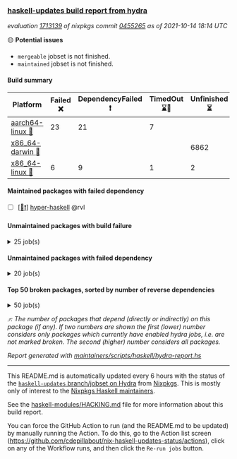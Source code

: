 ### [haskell-updates build report from hydra](https://hydra.nixos.org/jobset/nixpkgs/haskell-updates)
*evaluation [1713139](https://hydra.nixos.org/eval/1713139) of nixpkgs commit [0455265](https://github.com/NixOS/nixpkgs/commits/0455265d8c1a8c90099f370fc6d1a031a99eca4a) as of 2021-10-14 18:14 UTC*

:yellow_circle: **Potential issues**
  * `mergeable` jobset is not finished.
  * `maintained` jobset is not finished.

#### Build summary

 | Platform | Failed :x: | DependencyFailed :heavy_exclamation_mark: | TimedOut :hourglass::no_entry_sign: | Unfinished :hourglass_flowing_sand: | Success :heavy_check_mark: | 
 | --- | --- | --- | --- | --- | --- | 
 | [aarch64-linux :iphone:](https://hydra.nixos.org/eval/1713139?filter=.aarch64-linux) | 23 | 21 | 7 |  | 6858 | 
 | [x86_64-darwin :apple:](https://hydra.nixos.org/eval/1713139?filter=.x86_64-darwin) |  |  |  | 6862 |  | 
 | [x86_64-linux :penguin:](https://hydra.nixos.org/eval/1713139?filter=.x86_64-linux) | 6 | 9 | 1 | 2 | 6936 | 
#### Maintained packages with failed dependency
- [ ] [[:penguin::heavy_exclamation_mark:]](https://hydra.nixos.org/build/155770344) [hyper-haskell](https://hydra.nixos.org/eval/1713139?filter=hyper-haskell) @rvl
#### Unmaintained packages with build failure
<details><summary>25 job(s) </summary>

- [ ] [[:iphone::x:]](https://hydra.nixos.org/build/155232856) [[:apple::hourglass_flowing_sand:]](https://hydra.nixos.org/build/155721016) [[:penguin::heavy_check_mark:]](https://hydra.nixos.org/build/155243853) [haskellPackages.libBF](https://hydra.nixos.org/eval/1713139?filter=haskellPackages.libBF)  :arrow_heading_up: 4 | 20
- [ ] [[:iphone::x:]](https://hydra.nixos.org/build/155593976) [[:apple::hourglass_flowing_sand:]](https://hydra.nixos.org/build/155722014) [[:penguin::heavy_check_mark:]](https://hydra.nixos.org/build/155594865) [haskellPackages.ptr-poker](https://hydra.nixos.org/eval/1713139?filter=haskellPackages.ptr-poker)  :arrow_heading_up: 3 | 4
- [ ] [[:iphone::x:]](https://hydra.nixos.org/build/155757148) [[:apple::hourglass_flowing_sand:]](https://hydra.nixos.org/build/155758262) [[:penguin::x:]](https://hydra.nixos.org/build/155758291) [haskellPackages.short-vec](https://hydra.nixos.org/eval/1713139?filter=haskellPackages.short-vec)  :arrow_heading_up: 3 | 3
- [ ] [[:iphone::x:]](https://hydra.nixos.org/build/155759077) [[:apple::hourglass_flowing_sand:]](https://hydra.nixos.org/build/155758302) [[:penguin::x:]](https://hydra.nixos.org/build/155757417) [haskellPackages.github](https://hydra.nixos.org/eval/1713139?filter=haskellPackages.github)  :arrow_heading_up: 2 | 8
- [ ] [[:iphone::x:]](https://hydra.nixos.org/build/155594340) [[:apple::hourglass_flowing_sand:]](https://hydra.nixos.org/build/155722138) [[:penguin::heavy_check_mark:]](https://hydra.nixos.org/build/155597794) [haskellPackages.factory](https://hydra.nixos.org/eval/1713139?filter=haskellPackages.factory)  :arrow_heading_up: 2 | 4
- [ ] [[:iphone::x:]](https://hydra.nixos.org/build/155744091) [[:apple::hourglass_flowing_sand:]](https://hydra.nixos.org/build/155744085) [[:penguin::heavy_check_mark:]](https://hydra.nixos.org/build/155744086) [haskellPackages.quic](https://hydra.nixos.org/eval/1713139?filter=haskellPackages.quic)  :arrow_heading_up: 2 | 2
- [ ] [[:iphone::x:]](https://hydra.nixos.org/build/155598410) [[:apple::hourglass_flowing_sand:]](https://hydra.nixos.org/build/155723430) [[:penguin::heavy_check_mark:]](https://hydra.nixos.org/build/155596024) [haskellPackages.OrderedBits](https://hydra.nixos.org/eval/1713139?filter=haskellPackages.OrderedBits)  :arrow_heading_up: 1 | 36
- [ ] [[:iphone::x:]](https://hydra.nixos.org/build/155601408) [[:apple::hourglass_flowing_sand:]](https://hydra.nixos.org/build/155720995) [[:penguin::heavy_check_mark:]](https://hydra.nixos.org/build/155594896) [haskellPackages.type-natural](https://hydra.nixos.org/eval/1713139?filter=haskellPackages.type-natural)  :arrow_heading_up: 1 | 4
- [ ] [[:iphone::x:]](https://hydra.nixos.org/build/155241261) [[:apple::hourglass_flowing_sand:]](https://hydra.nixos.org/build/155726085) [[:penguin::heavy_check_mark:]](https://hydra.nixos.org/build/155238846) [haskellPackages.long-double](https://hydra.nixos.org/eval/1713139?filter=haskellPackages.long-double)  :arrow_heading_up: 1 | 2
- [ ] [[:iphone::x:]](https://hydra.nixos.org/build/155248867) [[:apple::hourglass_flowing_sand:]](https://hydra.nixos.org/build/155720190) [[:penguin::heavy_check_mark:]](https://hydra.nixos.org/build/155230089) [haskellPackages.easytensor](https://hydra.nixos.org/eval/1713139?filter=haskellPackages.easytensor)  :arrow_heading_up: 1 | 1
- [ ] [[:iphone::heavy_check_mark:]](https://hydra.nixos.org/build/155757226) [[:apple::hourglass_flowing_sand:]](https://hydra.nixos.org/build/155757578) [[:penguin::x:]](https://hydra.nixos.org/build/155757529) [haskellPackages.hls-haddock-comments-plugin](https://hydra.nixos.org/eval/1713139?filter=haskellPackages.hls-haddock-comments-plugin)  :arrow_heading_up: 1 | 1
- [ ] [[:iphone::x:]](https://hydra.nixos.org/build/155231800) [[:apple::hourglass_flowing_sand:]](https://hydra.nixos.org/build/155720090) [[:penguin::heavy_check_mark:]](https://hydra.nixos.org/build/155246060) [haskellPackages.nlopt-haskell](https://hydra.nixos.org/eval/1713139?filter=haskellPackages.nlopt-haskell)  :arrow_heading_up: 1 | 1
- [ ] [[:iphone::x:]](https://hydra.nixos.org/build/155229836) [[:apple::hourglass_flowing_sand:]](https://hydra.nixos.org/build/155724945) [[:penguin::heavy_check_mark:]](https://hydra.nixos.org/build/155238806) [haskellPackages.unicode-properties](https://hydra.nixos.org/eval/1713139?filter=haskellPackages.unicode-properties)  :arrow_heading_up: 1 | 1
- [ ] [[:iphone::x:]](https://hydra.nixos.org/build/155599699) [[:apple::hourglass_flowing_sand:]](https://hydra.nixos.org/build/155723317) [[:penguin::heavy_check_mark:]](https://hydra.nixos.org/build/155600026) [haskellPackages.accelerate-llvm](https://hydra.nixos.org/eval/1713139?filter=haskellPackages.accelerate-llvm)  :arrow_heading_up: 0 | 8
- [ ] [[:iphone::x:]](https://hydra.nixos.org/build/155770432) [[:apple::hourglass_flowing_sand:]](https://hydra.nixos.org/build/155770473) [[:penguin::x:]](https://hydra.nixos.org/build/155770732) [haskellPackages.svgcairo](https://hydra.nixos.org/eval/1713139?filter=haskellPackages.svgcairo)  :arrow_heading_up: 0 | 8
- [ ] [[:iphone::x:]](https://hydra.nixos.org/build/155230769) [[:apple::hourglass_flowing_sand:]](https://hydra.nixos.org/build/155721834) [[:penguin::heavy_check_mark:]](https://hydra.nixos.org/build/155235567) [haskellPackages.freetype2](https://hydra.nixos.org/eval/1713139?filter=haskellPackages.freetype2)  :arrow_heading_up: 0 | 7
- [ ] [[:iphone::x:]](https://hydra.nixos.org/build/155598704) [[:apple::hourglass_flowing_sand:]](https://hydra.nixos.org/build/155724900) [[:penguin::heavy_check_mark:]](https://hydra.nixos.org/build/155600475) [haskellPackages.cdar-mBound](https://hydra.nixos.org/eval/1713139?filter=haskellPackages.cdar-mBound)  :arrow_heading_up: 0 | 2
- [ ] [[:iphone::x:]](https://hydra.nixos.org/build/155233986) [[:apple::hourglass_flowing_sand:]](https://hydra.nixos.org/build/155719926) [[:penguin::heavy_check_mark:]](https://hydra.nixos.org/build/155240530) [haskellPackages.picosat](https://hydra.nixos.org/eval/1713139?filter=haskellPackages.picosat)  :arrow_heading_up: 0 | 1
- [ ] [[:iphone::x:]](https://hydra.nixos.org/build/155232607) [[:apple::hourglass_flowing_sand:]](https://hydra.nixos.org/build/155720246) [[:penguin::heavy_check_mark:]](https://hydra.nixos.org/build/155242641) [haskellPackages.HsASA](https://hydra.nixos.org/eval/1713139?filter=haskellPackages.HsASA) 
- [ ] [[:iphone::x:]](https://hydra.nixos.org/build/155770580) [[:apple::hourglass_flowing_sand:]](https://hydra.nixos.org/build/155758550) [[:penguin::x:]](https://hydra.nixos.org/build/155771066) [haskellPackages.esqueleto-pgcrypto](https://hydra.nixos.org/eval/1713139?filter=haskellPackages.esqueleto-pgcrypto) 
- [ ] [[:iphone::x:]](https://hydra.nixos.org/build/155771016) [[:penguin::heavy_check_mark:]](https://hydra.nixos.org/build/155770604) [haskellPackages.gnome-keyring](https://hydra.nixos.org/eval/1713139?filter=haskellPackages.gnome-keyring) 
- [ ] [[:iphone::x:]](https://hydra.nixos.org/build/155593128) [[:apple::hourglass_flowing_sand:]](https://hydra.nixos.org/build/155725304) [[:penguin::heavy_check_mark:]](https://hydra.nixos.org/build/155593579) [haskellPackages.hq](https://hydra.nixos.org/eval/1713139?filter=haskellPackages.hq) 
- [ ] [[:iphone::x:]](https://hydra.nixos.org/build/155241477) [[:apple::hourglass_flowing_sand:]](https://hydra.nixos.org/build/155725915) [[:penguin::heavy_check_mark:]](https://hydra.nixos.org/build/155247469) [haskellPackages.poker](https://hydra.nixos.org/eval/1713139?filter=haskellPackages.poker) 
- [ ] [[:iphone::heavy_exclamation_mark:]](https://hydra.nixos.org/build/155757663) [[:apple::hourglass_flowing_sand:]](https://hydra.nixos.org/build/155757352) [[:penguin::x:]](https://hydra.nixos.org/build/155757583) [haskellPackages.warp-quic](https://hydra.nixos.org/eval/1713139?filter=haskellPackages.warp-quic) 
- [ ] [[:iphone::x:]](https://hydra.nixos.org/build/155238689) [[:apple::hourglass_flowing_sand:]](https://hydra.nixos.org/build/155724075) [[:penguin::heavy_check_mark:]](https://hydra.nixos.org/build/155241833) [haskellPackages.wiringPi](https://hydra.nixos.org/eval/1713139?filter=haskellPackages.wiringPi) 
</details>

#### Unmaintained packages with failed dependency
<details><summary>20 job(s) </summary>

- [ ] [[:iphone::heavy_exclamation_mark:]](https://hydra.nixos.org/build/155593967) [[:apple::hourglass_flowing_sand:]](https://hydra.nixos.org/build/155719302) [[:penguin::heavy_check_mark:]](https://hydra.nixos.org/build/155597330) [haskellPackages.jsonifier](https://hydra.nixos.org/eval/1713139?filter=haskellPackages.jsonifier)  :arrow_heading_up: 2 | 2
- [ ] [[:iphone::heavy_exclamation_mark:]](https://hydra.nixos.org/build/155929057) [[:apple::hourglass_flowing_sand:]](https://hydra.nixos.org/build/155929053) [[:penguin::heavy_exclamation_mark:]](https://hydra.nixos.org/build/155929089) [haskellPackages.hbro](https://hydra.nixos.org/eval/1713139?filter=haskellPackages.hbro)  :arrow_heading_up: 1 | 1
- [ ] [[:iphone::heavy_exclamation_mark:]](https://hydra.nixos.org/build/155758249) [[:apple::hourglass_flowing_sand:]](https://hydra.nixos.org/build/155758682) [[:penguin::heavy_check_mark:]](https://hydra.nixos.org/build/155758419) [haskellPackages.http3](https://hydra.nixos.org/eval/1713139?filter=haskellPackages.http3)  :arrow_heading_up: 1 | 1
- [ ] [[:iphone::heavy_exclamation_mark:]](https://hydra.nixos.org/build/155757334) [[:apple::hourglass_flowing_sand:]](https://hydra.nixos.org/build/155756946) [[:penguin::heavy_check_mark:]](https://hydra.nixos.org/build/155758922) [haskellPackages.opentelemetry-extra](https://hydra.nixos.org/eval/1713139?filter=haskellPackages.opentelemetry-extra)  :arrow_heading_up: 1 | 1
- [ ] [[:iphone::heavy_exclamation_mark:]](https://hydra.nixos.org/build/155756904) [[:apple::hourglass_flowing_sand:]](https://hydra.nixos.org/build/155758695) [[:penguin::heavy_exclamation_mark:]](https://hydra.nixos.org/build/155757678) [haskellPackages.short-vec-lens](https://hydra.nixos.org/eval/1713139?filter=haskellPackages.short-vec-lens)  :arrow_heading_up: 1 | 1
- [ ] [[:iphone::heavy_exclamation_mark:]](https://hydra.nixos.org/build/155599634) [[:apple::hourglass_flowing_sand:]](https://hydra.nixos.org/build/155721267) [[:penguin::heavy_check_mark:]](https://hydra.nixos.org/build/155593449) [haskellPackages.PrimitiveArray](https://hydra.nixos.org/eval/1713139?filter=haskellPackages.PrimitiveArray)  :arrow_heading_up: 0 | 35
- [ ] [[:iphone::heavy_exclamation_mark:]](https://hydra.nixos.org/build/155595154) [[:apple::hourglass_flowing_sand:]](https://hydra.nixos.org/build/155724546) [[:penguin::heavy_check_mark:]](https://hydra.nixos.org/build/155598111) [haskellPackages.sized](https://hydra.nixos.org/eval/1713139?filter=haskellPackages.sized)  :arrow_heading_up: 0 | 2
- [ ] [[:iphone::heavy_exclamation_mark:]](https://hydra.nixos.org/build/155756639) [[:apple::hourglass_flowing_sand:]](https://hydra.nixos.org/build/155758045) [[:penguin::heavy_exclamation_mark:]](https://hydra.nixos.org/build/155759159) [haskellPackages.batching](https://hydra.nixos.org/eval/1713139?filter=haskellPackages.batching) 
- [ ] [[:iphone::heavy_exclamation_mark:]](https://hydra.nixos.org/build/155757527) [[:apple::hourglass_flowing_sand:]](https://hydra.nixos.org/build/155757770) [[:penguin::heavy_exclamation_mark:]](https://hydra.nixos.org/build/155756589) [haskellPackages.dependent-literals-plugin](https://hydra.nixos.org/eval/1713139?filter=haskellPackages.dependent-literals-plugin) 
- [ ] [[:iphone::heavy_exclamation_mark:]](https://hydra.nixos.org/build/155238254) [[:apple::hourglass_flowing_sand:]](https://hydra.nixos.org/build/155720202) [[:penguin::heavy_check_mark:]](https://hydra.nixos.org/build/155242381) [haskellPackages.easytensor-vulkan](https://hydra.nixos.org/eval/1713139?filter=haskellPackages.easytensor-vulkan) 
- [ ] [[:iphone::heavy_exclamation_mark:]](https://hydra.nixos.org/build/155758978) [[:apple::hourglass_flowing_sand:]](https://hydra.nixos.org/build/155757236) [[:penguin::heavy_exclamation_mark:]](https://hydra.nixos.org/build/155757003) [haskellPackages.finite-table](https://hydra.nixos.org/eval/1713139?filter=haskellPackages.finite-table) 
- [ ] [[:iphone::heavy_exclamation_mark:]](https://hydra.nixos.org/build/155593818) [[:apple::hourglass_flowing_sand:]](https://hydra.nixos.org/build/155721382) [[:penguin::heavy_check_mark:]](https://hydra.nixos.org/build/155595620) [haskellPackages.fishfood](https://hydra.nixos.org/eval/1713139?filter=haskellPackages.fishfood) 
- [ ] [[:iphone::heavy_exclamation_mark:]](https://hydra.nixos.org/build/155929068) [[:apple::hourglass_flowing_sand:]](https://hydra.nixos.org/build/155929036) [[:penguin::heavy_exclamation_mark:]](https://hydra.nixos.org/build/155929100) [haskellPackages.hbro-contrib](https://hydra.nixos.org/eval/1713139?filter=haskellPackages.hbro-contrib) 
- [ ] [[:iphone::heavy_exclamation_mark:]](https://hydra.nixos.org/build/155239518) [[:apple::hourglass_flowing_sand:]](https://hydra.nixos.org/build/155721929) [[:penguin::heavy_check_mark:]](https://hydra.nixos.org/build/155237801) [haskellPackages.hmatrix-nlopt](https://hydra.nixos.org/eval/1713139?filter=haskellPackages.hmatrix-nlopt) 
- [ ] [[:iphone::heavy_exclamation_mark:]](https://hydra.nixos.org/build/155771046) [[:penguin::heavy_exclamation_mark:]](https://hydra.nixos.org/build/155770394) [haskellPackages.notifications-tray-icon](https://hydra.nixos.org/eval/1713139?filter=haskellPackages.notifications-tray-icon) 
- [ ] [[:iphone::heavy_exclamation_mark:]](https://hydra.nixos.org/build/155758204) [[:apple::hourglass_flowing_sand:]](https://hydra.nixos.org/build/155757938) [[:penguin::heavy_check_mark:]](https://hydra.nixos.org/build/155756293) [haskellPackages.opentelemetry-lightstep](https://hydra.nixos.org/eval/1713139?filter=haskellPackages.opentelemetry-lightstep) 
- [ ] [[:iphone::heavy_exclamation_mark:]](https://hydra.nixos.org/build/155244308) [[:apple::hourglass_flowing_sand:]](https://hydra.nixos.org/build/155722763) [[:penguin::heavy_check_mark:]](https://hydra.nixos.org/build/155233504) [haskellPackages.rounded](https://hydra.nixos.org/eval/1713139?filter=haskellPackages.rounded) 
- [ ] [[:iphone::heavy_exclamation_mark:]](https://hydra.nixos.org/build/155757758) [[:apple::hourglass_flowing_sand:]](https://hydra.nixos.org/build/155757305) [[:penguin::heavy_exclamation_mark:]](https://hydra.nixos.org/build/155756680) [haskellPackages.servant-github-webhook](https://hydra.nixos.org/eval/1713139?filter=haskellPackages.servant-github-webhook) 
- [ ] [[:iphone::heavy_exclamation_mark:]](https://hydra.nixos.org/build/155597782) [[:apple::hourglass_flowing_sand:]](https://hydra.nixos.org/build/155725989) [[:penguin::heavy_check_mark:]](https://hydra.nixos.org/build/155596120) [haskellPackages.squeeze](https://hydra.nixos.org/eval/1713139?filter=haskellPackages.squeeze) 
- [ ] [[:iphone::heavy_exclamation_mark:]](https://hydra.nixos.org/build/155250509) [[:apple::hourglass_flowing_sand:]](https://hydra.nixos.org/build/155725172) [[:penguin::heavy_check_mark:]](https://hydra.nixos.org/build/155236489) [haskellPackages.unicode-names](https://hydra.nixos.org/eval/1713139?filter=haskellPackages.unicode-names) 
</details>

#### Top 50 broken packages, sorted by number of reverse dependencies
<details><summary>50 job(s) </summary>

[gogol-core](https://packdeps.haskellers.com/reverse/gogol-core) :arrow_heading_up: 182  
[haskell98](https://packdeps.haskellers.com/reverse/haskell98) :arrow_heading_up: 153  
[enumerator](https://packdeps.haskellers.com/reverse/enumerator) :arrow_heading_up: 56  
[derive](https://packdeps.haskellers.com/reverse/derive) :arrow_heading_up: 48  
[contiguous](https://packdeps.haskellers.com/reverse/contiguous) :arrow_heading_up: 45  
[MonadCatchIO-transformers](https://packdeps.haskellers.com/reverse/MonadCatchIO-transformers) :arrow_heading_up: 41  
[parseargs](https://packdeps.haskellers.com/reverse/parseargs) :arrow_heading_up: 41  
[bytesmith](https://packdeps.haskellers.com/reverse/bytesmith) :arrow_heading_up: 35  
[data-lens](https://packdeps.haskellers.com/reverse/data-lens) :arrow_heading_up: 34  
[distributed-process](https://packdeps.haskellers.com/reverse/distributed-process) :arrow_heading_up: 30  
[iteratee](https://packdeps.haskellers.com/reverse/iteratee) :arrow_heading_up: 29  
[jmacro](https://packdeps.haskellers.com/reverse/jmacro) :arrow_heading_up: 29  
[ip](https://packdeps.haskellers.com/reverse/ip) :arrow_heading_up: 26  
[either-unwrap](https://packdeps.haskellers.com/reverse/either-unwrap) :arrow_heading_up: 25  
[HList](https://packdeps.haskellers.com/reverse/HList) :arrow_heading_up: 23  
[SciBaseTypes](https://packdeps.haskellers.com/reverse/SciBaseTypes) :arrow_heading_up: 22  
[haskelldb](https://packdeps.haskellers.com/reverse/haskelldb) :arrow_heading_up: 22  
[hsc3](https://packdeps.haskellers.com/reverse/hsc3) :arrow_heading_up: 22  
[wxdirect](https://packdeps.haskellers.com/reverse/wxdirect) :arrow_heading_up: 22  
[BiobaseTypes](https://packdeps.haskellers.com/reverse/BiobaseTypes) :arrow_heading_up: 21  
[wxc](https://packdeps.haskellers.com/reverse/wxc) :arrow_heading_up: 21  
[biocore](https://packdeps.haskellers.com/reverse/biocore) :arrow_heading_up: 20  
[secp256k1-haskell](https://packdeps.haskellers.com/reverse/secp256k1-haskell) :arrow_heading_up: 20  
[wxcore](https://packdeps.haskellers.com/reverse/wxcore) :arrow_heading_up: 20  
[attoparsec-enumerator](https://packdeps.haskellers.com/reverse/attoparsec-enumerator) :arrow_heading_up: 19  
[bytestring-show](https://packdeps.haskellers.com/reverse/bytestring-show) :arrow_heading_up: 19  
[bytestring-trie](https://packdeps.haskellers.com/reverse/bytestring-trie) :arrow_heading_up: 19  
[numhask](https://packdeps.haskellers.com/reverse/numhask) :arrow_heading_up: 19  
[polysemy-plugin](https://packdeps.haskellers.com/reverse/polysemy-plugin) :arrow_heading_up: 19  
[wx](https://packdeps.haskellers.com/reverse/wx) :arrow_heading_up: 19  
[BiobaseENA](https://packdeps.haskellers.com/reverse/BiobaseENA) :arrow_heading_up: 18  
[asn1-data](https://packdeps.haskellers.com/reverse/asn1-data) :arrow_heading_up: 18  
[dbus-core](https://packdeps.haskellers.com/reverse/dbus-core) :arrow_heading_up: 18  
[gtksourceview2](https://packdeps.haskellers.com/reverse/gtksourceview2) :arrow_heading_up: 18  
[BiobaseXNA](https://packdeps.haskellers.com/reverse/BiobaseXNA) :arrow_heading_up: 17  
[HGamer3D-Data](https://packdeps.haskellers.com/reverse/HGamer3D-Data) :arrow_heading_up: 17  
[certificate](https://packdeps.haskellers.com/reverse/certificate) :arrow_heading_up: 17  
[clash-prelude](https://packdeps.haskellers.com/reverse/clash-prelude) :arrow_heading_up: 17  
[dbus-client](https://packdeps.haskellers.com/reverse/dbus-client) :arrow_heading_up: 17  
[gconf](https://packdeps.haskellers.com/reverse/gconf) :arrow_heading_up: 17  
[gtk-serialized-event](https://packdeps.haskellers.com/reverse/gtk-serialized-event) :arrow_heading_up: 17  
[uuid-orphans](https://packdeps.haskellers.com/reverse/uuid-orphans) :arrow_heading_up: 17  
[cuda](https://packdeps.haskellers.com/reverse/cuda) :arrow_heading_up: 16  
[happstack-jmacro](https://packdeps.haskellers.com/reverse/happstack-jmacro) :arrow_heading_up: 16  
[manatee-core](https://packdeps.haskellers.com/reverse/manatee-core) :arrow_heading_up: 16  
[monads-fd](https://packdeps.haskellers.com/reverse/monads-fd) :arrow_heading_up: 16  
[murmur3](https://packdeps.haskellers.com/reverse/murmur3) :arrow_heading_up: 16  
[tls-extra](https://packdeps.haskellers.com/reverse/tls-extra) :arrow_heading_up: 16  
[ADPfusion](https://packdeps.haskellers.com/reverse/ADPfusion) :arrow_heading_up: 15  
[MaybeT](https://packdeps.haskellers.com/reverse/MaybeT) :arrow_heading_up: 15  
</details>


*:arrow_heading_up:: The number of packages that depend (directly or indirectly) on this package (if any). If two numbers are shown the first (lower) number considers only packages which currently have enabled hydra jobs, i.e. are not marked broken. The second (higher) number considers all packages.*

*Report generated with [maintainers/scripts/haskell/hydra-report.hs](https://github.com/NixOS/nixpkgs/blob/haskell-updates/maintainers/scripts/haskell/hydra-report.sh)*


----------------------------------------------------------------------

This README.md is automatically updated every 6 hours with the status of the
[`haskell-updates` branch/jobset on Hydra](https://hydra.nixos.org/jobset/nixpkgs/haskell-updates)
from [Nixpkgs](https://github.com/NixOS/nixpkgs).  This is mostly only of
interest to the [Nixpkgs Haskell maintainers](https://github.com/orgs/NixOS/teams/haskell).

See the
[haskell-modules/HACKING.md](https://github.com/NixOS/nixpkgs/blob/haskell-updates/pkgs/development/haskell-modules/HACKING.md)
file for more information about this build report.

You can force the GitHub Action to run (and the README.md to be updated) by
manually running the Action.  To do this, go to the Action list screen
(https://github.com/cdepillabout/nix-haskell-updates-status/actions),
click on any of the Workflow runs, and then click the `Re-run jobs` button.
